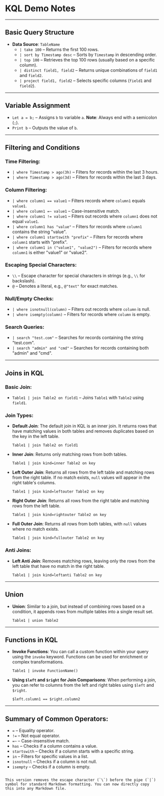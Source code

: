 # KQL Demo Notes

---

## Basic Query Structure
- **Data Source**: `TableName`
  - `| take 100` – Returns the first 100 rows.
  - `| sort by Timestamp desc` – Sorts by `Timestamp` in descending order.
  - `| top 100` – Retrieves the top 100 rows (usually based on a specific column).
  - `| distinct field1, field2` – Returns unique combinations of `field1` and `field2`.
  - `| project field1, field2` – Selects specific columns (`field1` and `field2`).

---

## Variable Assignment
- `Let a = b;` – Assigns `b` to variable `a`. **Note**: Always end with a semicolon (`;`).
- `Print b` – Outputs the value of `b`.

---

## Filtering and Conditions

### Time Filtering:
- `| where Timestamp > ago(3h)` – Filters for records within the last 3 hours.
- `| where Timestamp > ago(3d)` – Filters for records within the last 3 days.

### Column Filtering:
- `| where column1 == value1` – Filters records where `column1` equals `value1`.
- `| where column1 =~ value1` – Case-insensitive match.
- `| where column1 != value1` – Filters out records where `column1` does not equal `value1`.
- `| where column1 has "value"` – Filters for records where `column1` contains the string "value".
- `| where column1 startswith "prefix"` – Filters for records where `column1` starts with "prefix".
- `| where column1 in ("value1", "value2")` – Filters for records where `column1` is either "value1" or "value2".

### Escaping Special Characters:
- `\\` – Escape character for special characters in strings (e.g., `\\` for backslash).
- `@` – Denotes a literal, e.g., `@"text"` for exact matches.

### Null/Empty Checks:
- `| where isnotnull(column)` – Filters out records where `column` is null.
- `| where isempty(column)` – Filters for records where `column` is empty.

### Search Queries:
- `| search "test.com"` – Searches for records containing the string "test.com".
- `| search "admin" and "cmd"` – Searches for records containing both "admin" and "cmd".

---

## Joins in KQL

### Basic Join:
- `Table1 | join Table2 on field1` – Joins `Table1` with `Table2` using `field1`.

### Join Types:
- **Default Join**: The default join in KQL is an inner join. It returns rows that have matching values in both tables and removes duplicates based on the key in the left table.

  ```kql
  Table1 | join Table2 on field1
  ```

- **Inner Join**: Returns only matching rows from both tables.

  ```kql
  Table1 | join kind=inner Table2 on key
  ```

- **Left Outer Join**: Returns all rows from the left table and matching rows from the right table. If no match exists, `null` values will appear in the right table's columns.

  ```kql
  Table1 | join kind=leftouter Table2 on key
  ```

- **Right Outer Join**: Returns all rows from the right table and matching rows from the left table.

  ```kql
  Table1 | join kind=rightouter Table2 on key
  ```

- **Full Outer Join**: Returns all rows from both tables, with `null` values where no match exists.

  ```kql
  Table1 | join kind=fullouter Table2 on key
  ```

### Anti Joins:
- **Left Anti Join**: Removes matching rows, leaving only the rows from the left table that have no match in the right table.

  ```kql
  Table1 | join kind=leftanti Table2 on key
  ```

---

## Union
- **Union**: Similar to a join, but instead of combining rows based on a condition, it appends rows from multiple tables into a single result set.

  ```kql
  Table1 | union Table2
  ```

---

## Functions in KQL
- **Invoke Functions**: You can call a custom function within your query using the `invoke` keyword. Functions can be used for enrichment or complex transformations.

  ```kql
  Table1 | invoke FunctionName()
  ```

- **Using `$left` and `$right` for Join Comparisons**: When performing a join, you can refer to columns from the left and right tables using `$left` and `$right`.

  ```kql
  $left.column1 == $right.column2
  ```

---

## Summary of Common Operators:
- `=` – Equality operator.
- `!=` – Not equal operator.
- `=~` – Case-insensitive match.
- `has` – Checks if a column contains a value.
- `startswith` – Checks if a column starts with a specific string.
- `in` – Filters for specific values in a list.
- `isnotnull` – Checks if a column is not null.
- `isempty` – Checks if a column is empty.
```

This version removes the escape character (`\`) before the pipe (`|`) symbol for standard Markdown formatting. You can now directly copy this into any Markdown file.
